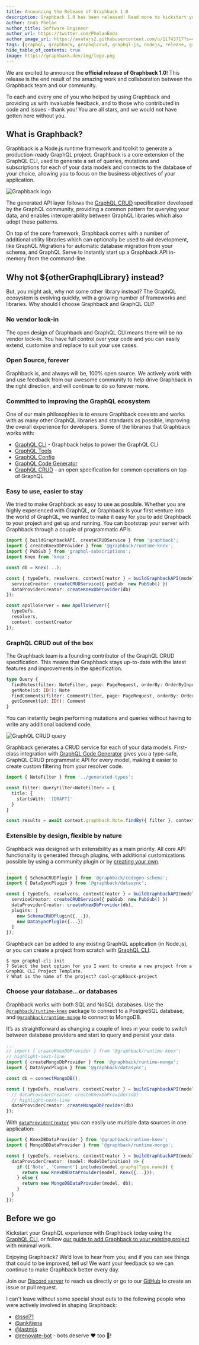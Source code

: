 ```yaml
---
title: Announcing the Release of Graphback 1.0
description: Graphback 1.0 has been released! Read more to kickstart your GraphQL experience.
author: Enda Phelan
author_title: Software Engineer
author_url: https://twitter.com/PhelanEnda
author_image_url: https://avatars2.githubusercontent.com/u/11743717?s=460&u=3fd43aed3b4b8eb706fed5719e179d23c9c47eb1&v=4
tags: [graphql, graphback, graphqlcrud, graphql-js, nodejs, release, graphql-cli]
hide_table_of_contents: true
image: https://graphback.dev/img/logo.png
---
```


We are excited to announce the **official release of Graphback 1.0**! This release is the end result of the amazing work and collaboration between the Graphback team and our community. 

<!--truncate-->

To each and every one of you who helped by using Graphback and providing us with invaluable feedback, and to those who contributed in code and issues - thank you! You are all stars, and we would not have gotten here without you.

## What is Graphback?

Graphback is a Node.js runtime framework and toolkit to generate a production-ready GraphQL project. Graphback is a core extension of the GraphQL CLI, used to generate a set of queries, mutations and subscriptions for each of your data models and connects to the database of your choice, allowing you to focus on the business objectives of your application.

<div style={{textAlign: 'center', width: '400px', height: '400px', margin: '0 auto' }}>

![Graphback logo](/img/logo.png)

</div>

The generated API layer follows the [GraphQL CRUD](https://graphqlcrud.org/) specification developed by the GraphQL community, providing a common pattern for querying your data, and enables interoperability between GraphQL libraries which also adopt these patterns.

On top of the core framework, Graphback comes with a number of additional utility libraries which can optionally be used to aid development, like GraphQL Migrations for automatic database migration from your schema, and GraphQL Serve to instantly start up a Graphback API in-memory from the command-line.

## Why not ${otherGraphqlLibrary} instead?

But, you might ask, why not some other library instead? The GraphQL ecosystem is evolving quickly, with a growing number of frameworks and libraries. Why should I choose Graphback and GraphQL CLI?

### No vendor lock-in

The open design of Graphback and GraphQL CLI means there will be no vendor lock-in. You have full control over your code and you can easily extend, customise and replace to suit your use cases.

### Open Source, forever

Graphback is, and always will be, 100% open source. We actively work with and use feedback from our awesome community to help drive Graphback in the right direction, and will continue to do so forever more.

### Committed to improving the GraphQL ecosystem

One of our main philosophies is to ensure Graphback coexists and works with as many other GraphQL libraries and standards as possible, improving the overall experience for developers. Some of the libraries that Graphback works with:

* [GraphQL CLI](https://graphql-cli.com) - Graphback helps to power the GraphQL CLI
* [GraphQL Tools](https://www.graphql-tools.com/)
* [GraphQL Config](https://graphql-config.com/)
* [GraphQL Code Generator](https://graphql-code-generator.com/)
* [GraphQL CRUD](https://graphqlcrud.org/) - an open specification for common operations on top of GraphQL

### Easy to use, easier to stay

We tried to make Graphback as easy to use as possible. Whether you are highly experienced with GraphQL, or Graphback is your first venture into the world of GraphQL, we wanted to make it easy for you to add Graphback to your project and get up and running. You can bootstrap your server with Graphback through a couple of programmatic APIs.

```ts
import { buildGraphbackAPI, createCRUDService } from 'graphback';
import { createKnexDbProvider } from '@graphback/runtime-knex';
import { PubSub } from 'graphql-subscriptions';
import Knex from 'knex';

const db = Knex(...);

const { typeDefs, resolvers, contextCreator } = buildGraphbackAPI(modelDefs, {
  serviceCreator: createCRUDService({ pubSub: new PubSub() })
  dataProviderCreator: createKnexDbProvider(db)
});

const apolloServer = new ApolloServer({
  typeDefs,
  resolvers,
  context: contextCreator
});
```

### GraphQL CRUD out of the box

The Graphback team is a founding contributor of the GraphQL CRUD specification. This means that Graphback stays up-to-date with the latest features and improvements in the specification.

```graphql
type Query {
  findNotes(filter: NoteFilter, page: PageRequest, orderBy: OrderByInput): NoteResultList!
  getNote(id: ID!): Note
  findComments(filter: CommentFilter, page: PageRequest, orderBy: OrderByInput): CommentResultList!
  getComment(id: ID!): Comment
}
```

You can instantly begin performing mutations and queries without having to write any additional backend code.

<div style={{textAlign: 'center', margin: '0 auto' }}>

![GraphQL CRUD query](/img/graphqlcrud-query-getone.gif)

</div>

Graphback generates a CRUD service for each of your data models. First-class integration with [GraphQL Code Generator](https://graphql-code-generator.com/) gives you a type-safe, GraphQL CRUD programmatic API for every model, making it easier to create custom filtering from your resolver code.

```ts
import { NoteFilter } from '../generated-types';

const filter: QueryFilter<NoteFilter> = {
  title: {
    startsWith: '[DRAFT]'
  }
}

const results = await context.graphback.Note.findBy({ filter }, context, info);
```

### Extensible by design, flexible by nature

Graphback was designed with extensibility as a main priority. All core API functionality is generated through plugins, with additional customizations possible by using a community plugin or by [creating your own](https://graphback.dev/docs/plugins/create).

```ts
...
import { SchemaCRUDPlugin } from '@graphback/codegen-schema';
import { DataSyncPlugin } from '@graphback/datasync';

const { typeDefs, resolvers, contextCreator } = buildGraphbackAPI(modelDefs, {
  serviceCreator: createCRUDService({ pubSub: new PubSub() })
  dataProviderCreator: createKnexDbProvider(db),
  plugins: [
    new SchemaCRUDPlugin({...}),
    new DataSyncPlugin({...})
  ]
});
```

Graphback can be added to any existing GraphQL application (in Node.js), or you can create a project from scratch with [GraphQL CLI](https://graphql-cli.com).

```shell
$ npx graphql-cli init
? Select the best option for you I want to create a new project from a GraphQL CLI Project Template.
? What is the name of the project? cool-graphback-project
```

### Choose your database...or databases

Graphback works with both SQL and NoSQL databases. Use the [`@graphback/runtime-knex`](https://www.npmjs.com/package/@graphback/runtime-knex) package to connect to a PostgreSQL database, and [`@graphback/runtime-mongo`](https://www.npmjs.com/package/@graphback/runtime-mongo) to connect to MongoDB.

It’s as straightforward as changing a couple of lines in your code to switch between database providers and start to query and persist your data.

```ts
...
// import { createKnexDbProvider } from '@graphback/runtime-knex';
// highlight-next-line
import { createMongoDbProvider } from '@graphback/runtime-mongo';
import { DataSyncPlugin } from '@graphback/datasync';

const db = connectMongoDB();

const { typeDefs, resolvers, contextCreator } = buildGraphbackAPI(modelDefs, {
  // dataProviderCreator: createKnexDbProvider(db)
  // highlight-next-line
  dataProviderCreator: createMongoDbProvider(db)
});
```


With [`dataProviderCreator`](https://graphback.dev/docs/api/graphback/modules/_buildgraphbackapi_#graphbackdataprovidercreator) you can easily use multiple data sources in one application:

```ts
import { KnexDBDataProvider } from '@graphback/runtime-knex';
import { MongoDBDataProvider } from '@graphback/runtime-mongo';

const { typeDefs, resolvers, contextCreator } = buildGraphbackAPI(modelDefs, {
  dataProviderCreator: (model: ModelDefinition) => {
    if (['Note', 'Comment'].includes(model.graphqlType.name)) {
      return new KnexDBDataProvider(model, Knex({...}));
    } else {
      return new MongoDBDataProvider(model, db);
    }
  }
});
```

## Before we go

Kickstart your GraphQL experience with Graphback today using the [GraphQL CLI](https://graphql-cli.com), or follow [our guide to add Graphback to your existing project](https://graphback.dev/docs/getting-started/add-to-project) with minimal work. 

Enjoying Graphback? We’d love to hear from you; and if you can see things that could to be improved, tell us! We want your feedback so we can continue to make Graphback better every day. 

Join our [Discord server](https://discordapp.com/invite/vSCavr) to reach us directly or go to our [GitHub](https://github.com/aerogear/graphback) to create an issue or pull request.

I can't leave without some special shout outs to the following people who were actively involved in shaping Graphback:

- [@ssd71](https://github.com/ssd71)
- [@ankitjena](https://github.com/ankitjena)
- [@lastmjs](https://github.com/lastmjs)
- [@renovate-bot](https://github.com/renovate-bot) - bots deserve ❤️ too 🤖!